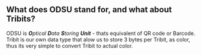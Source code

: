## What does ODSU stand for, and what about Tribits? ##
ODSU is ***O**ptical **D**ata **S**toring **Unit*** - thats equivalent of QR code or Barcode.
Tribit is our own data type that alow us to store 3 bytes per Tribit, as color, thus its very simple to convert Tribit to actual color.

